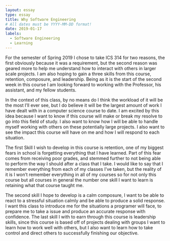 ```yaml
---
layout: essay
type: essay
title: Why Software Engineering
# All dates must be YYYY-MM-DD format!
date: 2019-01-17
labels:
  - Software Engineering
  - Learning
---
```


For the semester of Spring 2019 I chose to take ICS 314 for two reasons, the first obviously because it was a requirement, but the second reason was geared more to help me understand how to interact with others in larger scale projects. I am also hoping to gain a three skills from this course, retention, composure, and leadership. Being as it is the start of the second week in this course I am looking forward to working with the Professor, his assistant, and my fellow students. 

In the context of this class, by no means do I think the workload of it  will be the most I’ll ever see, but I do believe it will be the largest amount of work I have dealt with in a computer science course to date. I am excited by this idea because I want to know if this course will make or break my resolve to go into this field of study. I also want to know how I will be able to handle myself working with others on these potentially large projects. I also want to see the impact this course will have on me and how I will respond to each situation.   

The first Skill I wish to develop in this course is retention, one of my biggest fears in school is forgetting everything that I have learned. Part of this fear comes from receiving poor grades, and stemmed further to not being able to perform the way I should after a class that I take. I would like to say that I remember everything from each of my classes I’ve taken, but the reality of it is I won’t remember everything in all of my courses so for not only this course but all courses in general the number one skill I want to learn is retaining what that course taught me. 

The second skill I hope to develop is a calm composure, I want to be able to react to a stressful situation calmly and be able to produce a solid response. I want this class to introduce me for the situations a programer will face, to prepare me to take a issue and produce an accurate response with confidence. The last skill I with to earn through this course is leadership skills, since this course is based off of projects dealing with groups I want to learn how to work well with others, but I also want to learn how to take control and direct others to successfully finishing our objective. 

